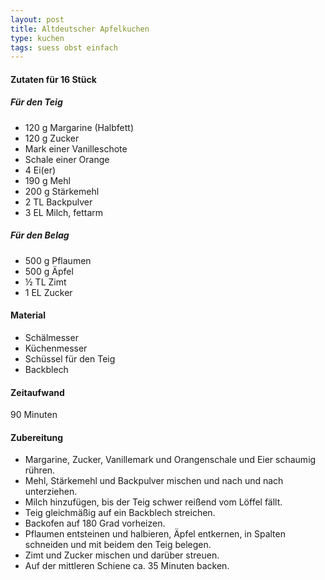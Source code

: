 ```yaml
---
layout: post
title: Altdeutscher Apfelkuchen
type: kuchen
tags: suess obst einfach
---
```

#### Zutaten für 16 Stück
##### Für den Teig
* 120 g Margarine (Halbfett)
* 120 g Zucker
* Mark einer Vanilleschote
* Schale einer Orange
* 4 Ei(er)
* 190 g Mehl
* 200 g Stärkemehl
* 2 TL Backpulver
* 3 EL Milch, fettarm

##### Für den Belag
* 500 g Pflaumen
* 500 g Äpfel
* ½ TL Zimt
* 1 EL Zucker

#### Material
* Schälmesser
* Küchenmesser
* Schüssel für den Teig
* Backblech

#### Zeitaufwand
90 Minuten  

#### Zubereitung
* Margarine, Zucker, Vanillemark und Orangenschale und Eier schaumig rühren.
* Mehl, Stärkemehl und Backpulver mischen und nach und nach unterziehen.
* Milch hinzufügen, bis der Teig schwer reißend vom Löffel fällt.
* Teig gleichmäßig auf ein Backblech streichen.
* Backofen auf 180 Grad vorheizen.
* Pflaumen entsteinen und halbieren, Äpfel entkernen, in Spalten schneiden und
  mit beidem den Teig belegen.
* Zimt und Zucker mischen und darüber streuen.
* Auf der mittleren Schiene ca. 35 Minuten backen.
